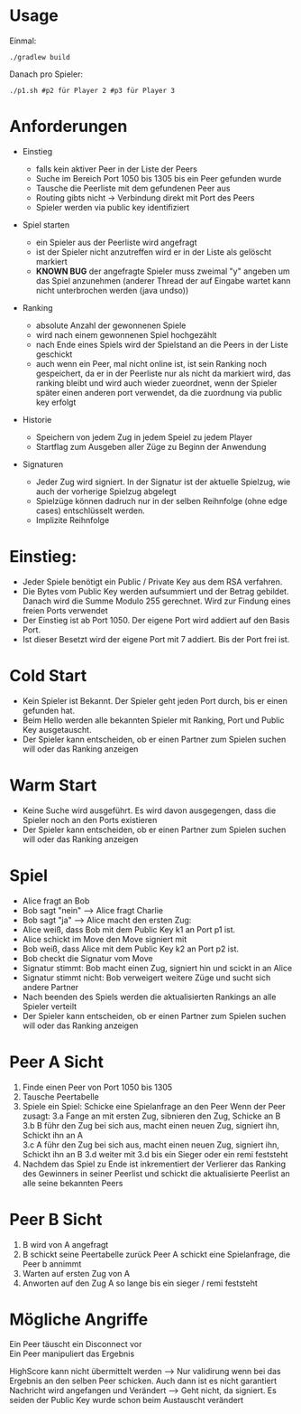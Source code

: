 # Usage
Einmal:
```
./gradlew build
```
Danach pro Spieler:
```
./p1.sh #p2 für Player 2 #p3 für Player 3
```

# Anforderungen
- Einstieg 
  - falls kein aktiver Peer in der Liste der Peers
  - Suche im Bereich Port 1050 bis 1305 bis ein Peer gefunden wurde
  - Tausche die Peerliste mit dem gefundenen Peer aus
  - Routing gibts nicht -> Verbindung direkt mit Port des Peers
  - Spieler werden via public key identifiziert
    
- Spiel starten
    - ein Spieler aus der Peerliste wird angefragt
    - ist der Spieler nicht anzutreffen wird er in der Liste als gelöscht markiert
    - **KNOWN BUG** der angefragte Spieler muss zweimal "y" angeben um das Spiel anzunehmen (anderer Thread der auf Eingabe wartet kann nicht unterbrochen werden (java undso))
    
- Ranking
    - absolute Anzahl der gewonnenen Spiele
    - wird nach einem gewonnenen Spiel hochgezählt
    - nach Ende eines Spiels wird der Spielstand an die Peers in der Liste geschickt
    - auch wenn ein Peer, mal nicht online ist, ist sein Ranking noch gespeichert, da er in der Peerliste nur als nicht da markiert wird, das ranking bleibt und wird auch wieder zueordnet, wenn der Spieler später einen anderen port verwendet, da die zuordnung via public key erfolgt
    
- Historie
    - Speichern von jedem Zug in jedem Speiel zu jedem Player
    - Startflag zum Ausgeben aller Züge zu Beginn der Anwendung
    
- Signaturen
    - Jeder Zug wird signiert. In der Signatur ist der aktuelle Spielzug, wie auch der vorherige Spielzug abgelegt
    - Spielzüge können dadruch nur in der selben Reihnfolge (ohne edge cases) entschlüsselt werden.
    - Implizite Reihnfolge

# Einstieg:
- Jeder Spiele benötigt ein Public / Private Key aus dem RSA verfahren.
- Die Bytes vom Public Key werden aufsummiert und der Betrag gebildet. Danach wird die Summe Modulo 255 gerechnet. Wird zur Findung eines freien Ports verwendet
- Der Einstieg ist ab Port 1050. Der eigene Port wird addiert auf den Basis Port.
- Ist dieser Besetzt wird der eigene Port mit  7 addiert. Bis der Port frei ist.


# Cold Start
- Kein Spieler ist Bekannt. Der Spieler geht jeden Port durch, bis er einen gefunden hat.
- Beim Hello werden alle bekannten Spieler mit Ranking, Port und Public Key ausgetauscht.
- Der Spieler kann entscheiden, ob er einen Partner zum Spielen suchen will oder das Ranking anzeigen


# Warm Start
- Keine Suche wird ausgeführt. Es wird davon ausgegengen, dass die Spieler noch an den Ports existieren
- Der Spieler kann entscheiden, ob er einen Partner zum Spielen suchen will oder das Ranking anzeigen

# Spiel
- Alice fragt an Bob
- Bob sagt "nein" --> Alice fragt Charlie
- Bob sagt "ja" --> Alice macht den ersten Zug:
- Alice weiß, dass Bob mit dem Public Key k1 an Port p1 ist.
- Alice schickt im Move den Move signiert mit
- Bob weiß, dass Alice mit dem Public Key k2 an Port p2 ist.
- Bob checkt die Signatur vom Move
- Signatur stimmt: Bob macht einen Zug, signiert hin und scickt in an Alice
- Signatur stimmt nicht: Bob verweigert weitere Züge und sucht sich andere Partner
- Nach beenden des Spiels werden die aktualisierten Rankings an alle Spieler verteilt
- Der Spieler kann entscheiden, ob er einen Partner zum Spielen suchen will oder das Ranking anzeigen

# Peer A Sicht
1. Finde einen Peer von Port 1050 bis 1305
2. Tausche Peertabelle
3. Spiele ein Spiel:
   Schicke eine Spielanfrage an den Peer
   Wenn der Peer zusagt:
   3.a Fange an mit ersten Zug, sibnieren den Zug, Schicke an B  
   3.b B führ den Zug bei sich aus, macht einen neuen Zug, signiert ihn, Schickt ihn an A  
   3.c A führ den Zug bei sich aus, macht einen neuen Zug, signiert ihn, Schickt ihn an B
   3.d weiter mit 3.d bis ein Sieger oder ein remi feststeht
4. Nachdem das Spiel zu Ende ist inkrementiert der Verlierer das Ranking des Gewinners in seiner Peerlist und schickt die aktualisierte Peerlist an alle seine bekannten Peers

# Peer B Sicht
1. B wird von A angefragt
2. B schickt seine Peertabelle zurück
   Peer A schickt eine Spielanfrage, die Peer b annimmt
3. Warten auf ersten Zug von A
4. Anworten auf den Zug A so lange bis ein sieger / remi feststeht


# Mögliche Angriffe
Ein Peer täuscht ein Disconnect vor  
Ein Peer manipuliert das Ergebnis  

HighScore kann nicht übermittelt werden --> Nur validirung wenn bei das Ergebnis an den selben Peer schicken. Auch dann ist es nicht garantiert
Nachricht wird angefangen und Verändert --> Geht nicht, da signiert. Es seiden der Public Key wurde schon beim Austauscht verändert
